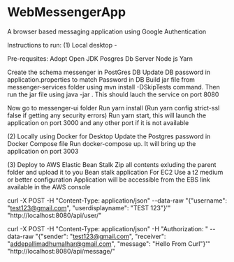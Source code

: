 # WebMessengerApp
A browser based messaging application using Google Authentication

Instructions to run:
(1) Local desktop -

Pre-requsites:
Adopt Open JDK
Posgres Db Server
Node js
Yarn

Create the schema messenger in PostGres DB
Update DB password in application.properties to match Password in DB
Build jar file from messenger-services folder using mvn install -DSkipTests command. 
Then run the jar file using java -jar <messenger jar file name>. This should lauch the service on port 8080

Now go to messenger-ui folder
Run yarn install (Run yarn config strict-ssl false if getting any security errors)
Run yarn start, this will launch the application on port 3000 and any other port if it is not available

(2) Locally using Docker for Desktop
Update the Postgres password in Docker Compose file
Run docker-compose up. It will bring up the application on port 3003

(3) Deploy to AWS Elastic Bean Stalk
Zip all contents exluding the parent folder and upload it to you Bean stalk application
For EC2 Use a t2 medium or better configuration 
Application will be accessible from the EBS link available in the AWS console
  
curl -X POST -H "Content-Type: application/json"  --data-raw "{\"username\": \"test123@gmail.com\", \"userdisplayname\": \"TEST 123\"}'"  "http://localhost:8080/api/user/"
  
curl -X POST -H "Content-Type: application/json"  -H "Authorization: <bearer token>"  --data-raw "{\"sender\": \"test123@gmail.com\", \"receiver\": \"addepallimadhumalhar@gmail.com\", \"message\": \"Hello From  Curl\"}'"  "http://localhost:8080/api/message/"
